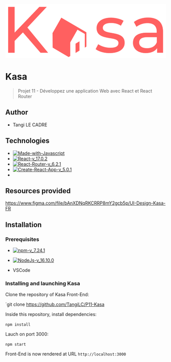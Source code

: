 ![logo-du-projet](src\assets\logo.png)

# Kasa
> Projet 11 - Développez une application Web avec React et React Router
## Author 

- Tangi LE CADRE
## Technologies

- [![Made-with-Javascript](https://img.shields.io/badge/Made%20with-Javascript-green)](https://developer.mozilla.org/fr/docs/Web/JavaScript)
- [![React-v_17.0.2](https://img.shields.io/badge/React-v_17.24.1-blue)](https://fr.reactjs.org/)
- [![React-Router-v_6.2.1](https://img.shields.io/badge/React_Router-v_6.2.1-yellow)](https://reactrouter.com/docs/en/v6)
- [![Create-React-App-v_5.0.1](https://img.shields.io/badge/Create--React--app-v_5.0.1?logo=react&color=blue)](https://github.com/facebook/create-react-app)
- 

## Resources provided

https://www.figma.com/file/bAnXDNqRKCRRP8mY2gcb5p/UI-Design-Kasa-FR

## Installation

### Prerequisites

- [![npm-v_7.24.1](https://img.shields.io/badge/npm-v_7.24.1-orange)](https://docs.npmjs.com/)
- [![NodeJs-v_16.10.0](https://img.shields.io/badge/NodeJs-v_16.10.0-red)](https://nodejs.org/en/docs/)

- VSCode


### Installing and launching Kasa

Clone the repository of Kasa Front-End:

`git clone https://github.com/TangiLC/P11-Kasa

Inside this repository, install dependencies:

`npm install`

Lauch on port 3000:

`npm start`

Front-End is now rendered at URL `http://localhost:3000`